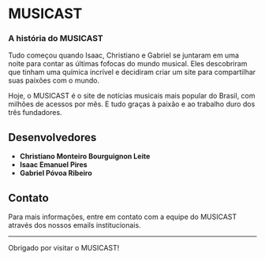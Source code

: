 # MUSICAST
### A história do MUSICAST

Tudo começou quando Isaac, Christiano e Gabriel se juntaram em uma noite para contar as últimas fofocas do mundo musical. Eles descobriram que tinham uma química incrível e decidiram criar um site para compartilhar suas paixões com o mundo.

Hoje, o MUSICAST é o site de notícias musicais mais popular do Brasil, com milhões de acessos por mês. E tudo graças à paixão e ao trabalho duro dos três fundadores.

## Desenvolvedores

- **Christiano Monteiro Bourguignon Leite**
- **Isaac Emanuel Pires**
- **Gabriel Póvoa Ribeiro**
  
## Contato

Para mais informações, entre em contato com a equipe do MUSICAST através dos nossos emails institucionais.

---

Obrigado por visitar o MUSICAST!
